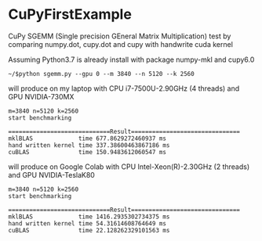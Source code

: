 # CuPyFirstExample

CuPy SGEMM (Single precision GEneral Matrix Multiplication) test by comparing numpy.dot, cupy.dot and cupy with handwrite cuda kernel

Assuming Python3.7 is already install with package numpy-mkl and cupy6.0

```
~/$python sgemm.py --gpu 0 --m 3840 --n 5120 --k 2560
```

will produce on my laptop with CPU i7-7500U-2.90GHz (4 threads) and GPU NVIDIA-730MX

```
m=3840 n=5120 k=2560
start benchmarking

=============================Result===============================
mklBLAS             time 677.8629272460937 ms
hand written kernel time 337.38600463867186 ms
cuBLAS              time 150.9483612060547 ms
```

will produce on Google Colab with CPU Intel-Xeon(R)-2.30GHz (2 threads) and GPU NVIDIA-TeslaK80

```
m=3840 n=5120 k=2560
start benchmarking

=============================Result===============================
mklBLAS             time 1416.2935302734375 ms
hand written kernel time 54.31614608764649 ms
cuBLAS              time 22.128262329101563 ms
```

